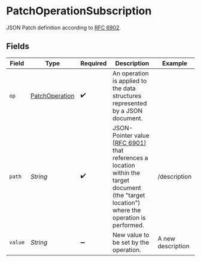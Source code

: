 # PatchOperationSubscription

JSON Patch definition according to <a href='https://tools.ietf.org/html/rfc6902'>RFC 6902</a>.


## Fields

| Field                                                                                                                                                                                           | Type                                                                                                                                                                                            | Required                                                                                                                                                                                        | Description                                                                                                                                                                                     | Example                                                                                                                                                                                         |
| ----------------------------------------------------------------------------------------------------------------------------------------------------------------------------------------------- | ----------------------------------------------------------------------------------------------------------------------------------------------------------------------------------------------- | ----------------------------------------------------------------------------------------------------------------------------------------------------------------------------------------------- | ----------------------------------------------------------------------------------------------------------------------------------------------------------------------------------------------- | ----------------------------------------------------------------------------------------------------------------------------------------------------------------------------------------------- |
| `op`                                                                                                                                                                                            | [PatchOperation](../../models/shared/PatchOperation.md)                                                                                                                                         | :heavy_check_mark:                                                                                                                                                                              | An operation is applied to the data structures represented by a JSON document.                                                                                                                  |                                                                                                                                                                                                 |
| `path`                                                                                                                                                                                          | *String*                                                                                                                                                                                        | :heavy_check_mark:                                                                                                                                                                              | JSON-Pointer value [<a href='https://tools.ietf.org/html/rfc6901'>RFC 6901</a>] that references a location within the target document (the "target location") where the operation is performed. | /description                                                                                                                                                                                    |
| `value`                                                                                                                                                                                         | *String*                                                                                                                                                                                        | :heavy_minus_sign:                                                                                                                                                                              | New value to be set by the operation.                                                                                                                                                           | A new description                                                                                                                                                                               |